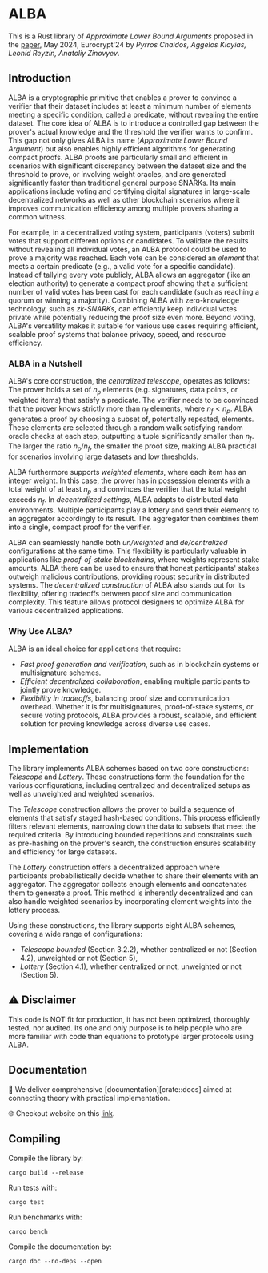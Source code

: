 # ALBA
This is a Rust library of _Approximate Lower Bound Arguments_ proposed in the [paper](https://iohk.io/en/research/library/papers/approximate-lower-bound-arguments/), May 2024, Eurocrypt'24 by _Pyrros Chaidos, Aggelos Kiayias, Leonid Reyzin, Anatoliy Zinovyev_.

## Introduction
ALBA is a cryptographic primitive that enables a prover to convince a verifier that their dataset includes at least a minimum number of elements meeting a specific condition, called a predicate, without revealing the entire dataset.
The core idea of ALBA is to introduce a controlled gap between the prover's actual knowledge and the threshold the verifier wants to confirm. 
This gap not only gives ALBA its name (_Approximate Lower Bound Argument_) but also enables highly efficient algorithms for generating compact proofs.
ALBA proofs are particularly small and efficient in scenarios with significant discrepancy between the dataset size and the threshold to prove, or involving weight oracles, and are generated significantly faster than traditional general purpose SNARKs.
Its main applications include voting and certifying digital signatures in large-scale decentralized networks as well as other blockchain scenarios where it improves communication efficiency among multiple provers sharing a common witness.

For example, in a decentralized voting system, participants (voters) submit votes that support different options or candidates.
To validate the results without revealing all individual votes, an ALBA protocol could be used to prove a majority was reached.
Each vote can be considered an _element_ that meets a certain predicate (e.g., a valid vote for a specific candidate).
Instead of tallying every vote publicly, ALBA allows an aggregator (like an election authority) to generate a compact proof showing that a sufficient number of valid votes has been cast for each candidate (such as reaching a quorum or winning a majority).
Combining ALBA with zero-knowledge technology, such as _zk-SNARKs_, can efficiently keep individual votes private while potentially reducing the proof size even more.
Beyond voting, ALBA's versatility makes it suitable for various use cases requiring efficient, scalable proof systems that balance privacy, speed, and resource efficiency.

### ALBA in a Nutshell
ALBA's core construction, the _centralized telescope_, operates as follows:  
The prover holds a set of $n_p$ elements (e.g. signatures, data points, or weighted items) that satisfy a predicate. 
The verifier needs to be convinced that the prover knows strictly more than $n_f$ elements, where $n_f < n_p$. 
ALBA generates a proof by choosing a subset of, potentially repeated, elements. These elements are selected through a random walk satisfying random oracle checks at each step, outputting a tuple significantly smaller than $n_f$.
The larger the ratio $n_p / n_f$, the smaller the proof size, making ALBA practical for scenarios involving large datasets and low thresholds.

ALBA furthermore supports *weighted elements*, where each item has an integer weight. 
In this case, the prover has in possession elements with a total weight of at least $n_p$ and convinces the verifier that the total weight exceeds $n_f$.
In *decentralized settings*, ALBA adapts to distributed data environments. 
Multiple participants play a lottery and send their elements to an aggregator accordingly to its result. The aggregator then combines them into a single, compact proof for the verifier.

ALBA can seamlessly handle both *un/weighted* and *de/centralized* configurations at the same time. 
This flexibility is particularly valuable in applications like *proof-of-stake blockchains*, where weights represent stake amounts. 
ALBA there can be used to ensure that honest participants' stakes outweigh malicious contributions, providing robust security in distributed systems.
The *decentralized construction* of ALBA also stands out for its flexibility, offering tradeoffs between proof size and communication complexity. 
This feature allows protocol designers to optimize ALBA for various decentralized applications.

### Why Use ALBA?
ALBA is an ideal choice for applications that require:
- *Fast proof generation and verification*, such as in blockchain systems or multisignature schemes.
- *Efficient decentralized collaboration*, enabling multiple participants to jointly prove knowledge.
- *Flexibility in tradeoffs*, balancing proof size and communication overhead.
Whether it is for multisignatures, proof-of-stake systems, or secure voting protocols, ALBA provides a robust, scalable, and efficient solution for proving knowledge across diverse use cases.

## Implementation
The library implements ALBA schemes based on two core constructions: *Telescope* and *Lottery*. 
These constructions form the foundation for the various configurations, including centralized and decentralized setups as well as unweighted and weighted scenarios.

The *Telescope* construction allows the prover to build a sequence of elements that satisfy staged hash-based conditions.
This process efficiently filters relevant elements, narrowing down the data to subsets that meet the required criteria.
By introducing bounded repetitions and constraints such as pre-hashing on the prover's search, the construction ensures scalability and efficiency for large datasets.

The *Lottery* construction offers a decentralized approach where participants probabilistically decide whether to share their elements with an aggregator. 
The aggregator collects enough elements and concatenates them to generate a proof. 
This method is inherently decentralized and can also handle weighted scenarios by incorporating element weights into the lottery process.

Using these constructions, the library supports eight ALBA schemes, covering a wide range of configurations:
- _Telescope bounded_ (Section 3.2.2), whether centralized or not (Section 4.2), unweighted or not (Section 5),
- _Lottery_ (Section 4.1), whether centralized or not, unweighted or not (Section 5).

## ⚠️ Disclaimer
This code is NOT fit for production, it has not been optimized, thoroughly tested, nor audited.
Its one and only purpose is to help people who are more familiar with code than equations to prototype larger protocols using ALBA.

## Documentation
📖 We deliver comprehensive [documentation][crate::docs] aimed at connecting theory with practical implementation.

🌐 Checkout website on this [link](https://alba.cardano-scaling.org).

## Compiling
Compile the library by:
```shell
cargo build --release
```

Run tests with: 
```shell
cargo test
```

Run benchmarks with: 
```shell
cargo bench
```

Compile the documentation by:
```shell
cargo doc --no-deps --open
```
